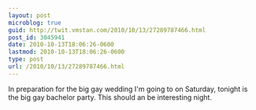 ```yaml
---
layout: post
microblog: true
guid: http://twit.vmstan.com/2010/10/13/27289787466.html
post_id: 3045941
date: 2010-10-13T18:06:26-0600
lastmod: 2010-10-13T18:06:26-0600
type: post
url: /2010/10/13/27289787466.html
---
```

In preparation for the big gay wedding I'm going to on Saturday, tonight is the big gay bachelor party. This should an be interesting night.
